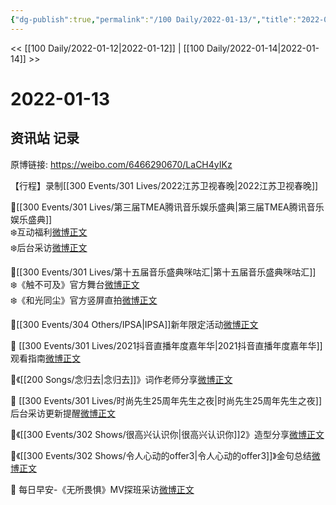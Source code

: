 ```yaml
---
{"dg-publish":true,"permalink":"/100 Daily/2022-01-13/","title":"2022-01-13","created":"2022-12-22T16:37:17.000+08:00","updated":"2023-01-09T19:23:40.489+08:00"}
---
```



<< [[100 Daily/2022-01-12\|2022-01-12]] | [[100 Daily/2022-01-14\|2022-01-14]] >>

# 2022-01-13

## 资讯站 记录

原博链接: https://weibo.com/6466290670/LaCH4yIKz

【行程】录制[[300 Events/301 Lives/2022江苏卫视春晚\|2022江苏卫视春晚]]

🌟[[300 Events/301 Lives/第三届TMEA腾讯音乐娱乐盛典\|第三届TMEA腾讯音乐娱乐盛典]]  
❄️互动福利[微博正文](https://m.weibo.cn/6466290670/4725207194931008)  
❄️后台采访[微博正文](https://m.weibo.cn/6466290670/4725248308020712)

🌟[[300 Events/301 Lives/第十五届音乐盛典咪咕汇\|第十五届音乐盛典咪咕汇]]  
❄️《触不可及》官方舞台[微博正文](https://m.weibo.cn/6466290670/4725179076316087)  
❄️《和光同尘》官方竖屏直拍[微博正文](https://m.weibo.cn/6466290670/4725128581350656)

🌟[[300 Events/304 Others/IPSA\|IPSA]]新年限定活动[微博正文](https://m.weibo.cn/6466290670/4725258886845581)

🌟 [[300 Events/301 Lives/2021抖音直播年度嘉年华\|2021抖音直播年度嘉年华]]观看指南[微博正文](https://m.weibo.cn/6466290670/4725185640925361)

🌟《[[200 Songs/念归去\|念归去]]》词作老师分享[微博正文](https://m.weibo.cn/6466290670/4725119622840600)

🌟 [[300 Events/301 Lives/时尚先生25周年先生之夜\|时尚先生25周年先生之夜]]后台采访更新提醒[微博正文](https://m.weibo.cn/6466290670/4725187088221721)

🌟《[[300 Events/302 Shows/很高兴认识你\|很高兴认识你]]2》造型分享[微博正文](https://m.weibo.cn/6466290670/4725179311194144)

🌟《[[300 Events/302 Shows/令人心动的offer3\|令人心动的offer3]]》金句总结[微博正文](https://m.weibo.cn/6466290670/4725191676267600)

🌟 每日早安-《无所畏惧》MV探班采访[微博正文](https://m.weibo.cn/6466290670/4725098357719889)
